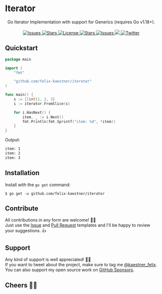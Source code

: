 # Iterator

<p align="center">
    <span>Go Iterator Implementation with support for Generics (requires Go v1.18+).</span>
    <br><br>
    <a href="https://github.com/felix-kaestner/iterator/issues">
        <img alt="Issues" src="https://img.shields.io/github/issues/felix-kaestner/iterator?color=%2329b6f6&style=flat-square">
    </a>
    <a href="https://github.com/felix-kaestner/iterator/stargazers">
        <img alt="Stars" src="https://img.shields.io/github/stars/felix-kaestner/iterator?color=%2329b6f6&style=flat-square">
    </a>
    <a href="https://github.com/felix-kaestner/iterator/blob/main/LICENSE">
        <img alt="License" src="https://img.shields.io/github/license/felix-kaestner/iterator?color=%2329b6f6&style=flat-square"/>
    </a>
    <a href="https://pkg.go.dev/github.com/felix-kaestner/iterator">
        <img alt="Stars" src="https://img.shields.io/badge/go-documentation-blue?color=%2329b6f6&style=flat-square">
    </a>
    <a href="https://goreportcard.com/report/github.com/felix-kaestner/iterator">
        <img alt="Issues" src="https://goreportcard.com/badge/github.com/felix-kaestner/iterator?style=flat-square">
    </a>
    <a href="https://codecov.io/gh/felix-kaestner/iterator">
        <img src="https://img.shields.io/codecov/c/github/felix-kaestner/iterator?style=flat-square&token=KK7ZG7A90X"/>
    </a>
    <a href="https://twitter.com/kaestner_felix">
        <img alt="Twitter" src="https://img.shields.io/badge/twitter-@kaestner_felix-29b6f6?style=flat-square">
    </a>
</p>

## Quickstart

```go
package main

import (
	"fmt"

	"github.com/felix-kaestner/iterator"
)

func main() {
	s := []int{1, 2, 3}
	i := iterator.FromSlice(s)

	for i.HasNext() {
		item, _ := i.Next()
		fmt.Println(fmt.Sprintf("item: %d", *item))
	}
}
```

Output:

```sh
item: 1
item: 2
item: 3
```

##  Installation

Install with the `go get` command:

```
$ go get -u github.com/felix-kaestner/iterator
```

## Contribute

All contributions in any form are welcome! 🙌🏻  
Just use the [Issue](.github/ISSUE_TEMPLATE) and [Pull Request](.github/PULL_REQUEST_TEMPLATE) templates and I'll be happy to review your suggestions. 👍

## Support

Any kind of support is well appreciated! 👏🏻  
If you want to tweet about the project, make sure to tag me [@kaestner_felix](https://twitter.com/kaestner_felix). You can also support my open source work on [GitHub Sponsors](https://github.com/sponsors/felix-kaestner).

## Cheers ✌🏻
